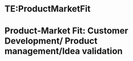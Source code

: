 






TE:ProductMarketFit
===================






Product-Market Fit: Customer Development/ Product management/Idea validation
============================================================================










